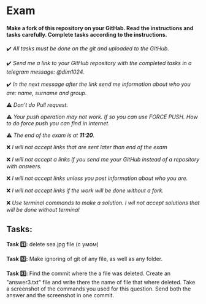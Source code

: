 # Exam

#### Make a fork of this repository on your GitHab. Read the instructions and tasks carefully. Complete tasks according to the instructions.



✔️ *All tasks must be done on the git and uploaded to the GitHub.* 

✔️ *Send me a link to your GitHub repository with the completed tasks in a telegram message: @dim1024.*

✔️ *In the next message after the link send me information about who you are: name, surname and group.*

⚠️   *Don't do Pull request.* 

⚠️   *Your push operation may not work. If so you can use FORCE PUSH. How to do force push you can find in internet.* 

⚠️ *The end of the exam is at **11:20**.* 

❌ *I will not accept links that are sent later than end of the exam*  

❌  *I will not accept a links if you send me your GitHub instead of a repository with answers.*

❌ *I will not accept links unless you post information about who you are.*

❌ *I will not accept links if the work will be done without a fork.*

❌ *Use terminal commands to make a solution. I wil not accept solutions that will be done without terminal* 
## 

 ## Tasks:

**Task 1️⃣:** delete sea.jpg file (с умом)

**Task 2️⃣:** Make ignoring of git of any file, as well as any folder.

**Task 3️⃣:** Find the commit where the a file was deleted. Create an "answer3.txt" file and write there the name of file that where deleted. Take a screenshot of the commands you used for this question. Send both the answer and the screenshot in one commit.